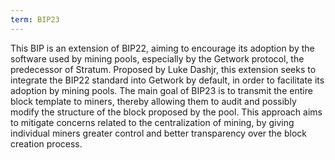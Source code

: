 ```yaml
---
term: BIP23
---
```


This BIP is an extension of BIP22, aiming to encourage its adoption by the software used by mining pools, especially by the Getwork protocol, the predecessor of Stratum. Proposed by Luke Dashjr, this extension seeks to integrate the BIP22 standard into Getwork by default, in order to facilitate its adoption by mining pools. The main goal of BIP23 is to transmit the entire block template to miners, thereby allowing them to audit and possibly modify the structure of the block proposed by the pool. This approach aims to mitigate concerns related to the centralization of mining, by giving individual miners greater control and better transparency over the block creation process.